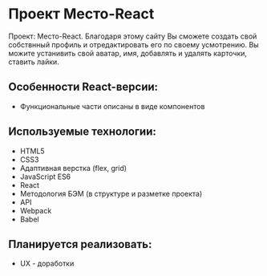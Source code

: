 # Проект Место-React
Проект: Место-React. Благодаря этому сайту Вы сможете создать свой собствнный профиль и отредактировать его по своему усмотрению. Вы можите устанивить свой аватар, имя, добавлять и удалять карточки, ставить лайки.

## Особенности React-версии:
* Функциональные части описаны в виде компонентов

## Используемые технологии:
* HTML5
* CSS3
* Адаптивная верстка (flex, grid)
* JavaScript ES6
* React
* Методология БЭМ (в структуре и разметке проекта)
* API
* Webpack
* Babel

## Планируется реализовать:
* UX - доработки
